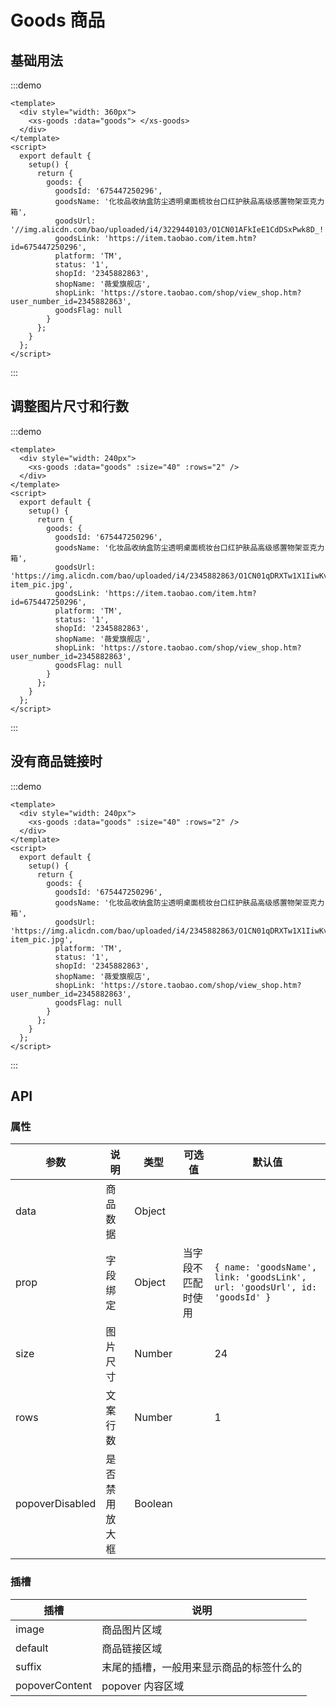 # Goods 商品

## 基础用法

:::demo

```vue
<template>
  <div style="width: 360px">
    <xs-goods :data="goods"> </xs-goods>
  </div>
</template>
<script>
  export default {
    setup() {
      return {
        goods: {
          goodsId: '675447250296',
          goodsName: '化妆品收纳盒防尘透明桌面梳妆台口红护肤品高级感置物架亚克力箱',
          goodsUrl: '//img.alicdn.com/bao/uploaded/i4/3229440103/O1CN01AFkIeE1CdDSxPwk8D_!!3229440103.jpg',
          goodsLink: 'https://item.taobao.com/item.htm?id=675447250296',
          platform: 'TM',
          status: '1',
          shopId: '2345882863',
          shopName: '薇爱旗舰店',
          shopLink: 'https://store.taobao.com/shop/view_shop.htm?user_number_id=2345882863',
          goodsFlag: null
        }
      };
    }
  };
</script>
```

:::

## 调整图片尺寸和行数

:::demo

```vue
<template>
  <div style="width: 240px">
    <xs-goods :data="goods" :size="40" :rows="2" />
  </div>
</template>
<script>
  export default {
    setup() {
      return {
        goods: {
          goodsId: '675447250296',
          goodsName: '化妆品收纳盒防尘透明桌面梳妆台口红护肤品高级感置物架亚克力箱',
          goodsUrl: 'https://img.alicdn.com/bao/uploaded/i4/2345882863/O1CN01qDRXTw1X1IiwKvgCo_!!0-item_pic.jpg',
          goodsLink: 'https://item.taobao.com/item.htm?id=675447250296',
          platform: 'TM',
          status: '1',
          shopId: '2345882863',
          shopName: '薇爱旗舰店',
          shopLink: 'https://store.taobao.com/shop/view_shop.htm?user_number_id=2345882863',
          goodsFlag: null
        }
      };
    }
  };
</script>
```

:::

## 没有商品链接时

:::demo

```vue
<template>
  <div style="width: 240px">
    <xs-goods :data="goods" :size="40" :rows="2" />
  </div>
</template>
<script>
  export default {
    setup() {
      return {
        goods: {
          goodsId: '675447250296',
          goodsName: '化妆品收纳盒防尘透明桌面梳妆台口红护肤品高级感置物架亚克力箱',
          goodsUrl: 'https://img.alicdn.com/bao/uploaded/i4/2345882863/O1CN01qDRXTw1X1IiwKvgCo_!!0-item_pic.jpg',
          platform: 'TM',
          status: '1',
          shopId: '2345882863',
          shopName: '薇爱旗舰店',
          shopLink: 'https://store.taobao.com/shop/view_shop.htm?user_number_id=2345882863',
          goodsFlag: null
        }
      };
    }
  };
</script>
```

:::

## API

### 属性

| 参数            | 说明           | 类型    | 可选值             | 默认值                                                                     |
| --------------- | -------------- | ------- | ------------------ | -------------------------------------------------------------------------- |
| data            | 商品数据       | Object  |                    |                                                                            |
| prop            | 字段绑定       | Object  | 当字段不匹配时使用 | `{ name: 'goodsName', link: 'goodsLink', url: 'goodsUrl', id: 'goodsId' }` |
| size            | 图片尺寸       | Number  |                    | 24                                                                         |
| rows            | 文案行数       | Number  |                    | 1                                                                          |
| popoverDisabled | 是否禁用放大框 | Boolean |                    |                                                                            |

### 插槽

| 插槽           | 说明                                     |
| -------------- | ---------------------------------------- |
| image          | 商品图片区域                             |
| default        | 商品链接区域                             |
| suffix         | 末尾的插槽，一般用来显示商品的标签什么的 |
| popoverContent | popover 内容区域                         |

